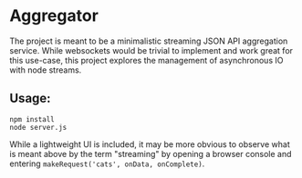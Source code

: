 # Aggregator

The project is meant to be a minimalistic streaming JSON API aggregation service. While websockets would be trivial to implement and work great for this use-case, this project explores the management of asynchronous IO with node streams.

## Usage:
```
npm install
node server.js
```

While a lightweight UI is included, it may be more obvious to observe what is meant above by the term "streaming" by opening a browser console and entering `makeRequest('cats', onData, onComplete)`.
